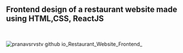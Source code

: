 <h2>Frontend design of a restaurant website made using HTML,CSS, ReactJS</h2>

<br>


![pranavsrvstv github io_Restaurant_Website_Frontend_](https://user-images.githubusercontent.com/120587771/214781377-dd7549d2-5b0a-4869-a02b-962f8121a48f.jpg)
